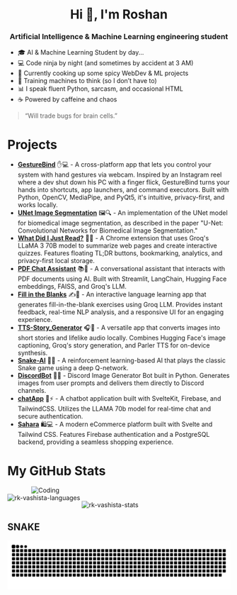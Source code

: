 

<h1 align="center">Hi 👋, I'm Roshan</h1>
<h3 align="center">Artificial Intelligence & Machine Learning engineering student</h3>

- 🎓 AI & Machine Learning Student by day...
- 💻 Code ninja by night (and sometimes by accident at 3 AM)
- 🚀 Currently cooking up some spicy WebDev & ML projects
- 🤖 Training machines to think (so I don’t have to)
- 📊 I speak fluent Python, sarcasm, and occasional HTML
- ☕ Powered by caffeine and chaos

> “Will trade bugs for brain cells.”

# Projects
- **[GestureBind](https://github.com/rk-vashista/guess)** ✋💻 - A cross-platform app that lets you control your system with hand gestures via webcam. Inspired by an Instagram reel where a dev shut down his PC with a finger flick, GestureBind turns your hands into shortcuts, app launchers, and command executors. Built with Python, OpenCV, MediaPipe, and PyQt5, it's intuitive, privacy-first, and works locally.
- **[UNet Image Segmentation](https://github.com/rk-vashista/UNet)** 🖼️🔍 - An implementation of the UNet model for biomedical image segmentation, as described in the paper "U-Net: Convolutional Networks for Biomedical Image Segmentation."
- **[What Did I Just Read?](https://github.com/rk-vashista/summarizer-Chrome-extentsion)** 🧠📖 - A Chrome extension that uses Groq's LLaMA 3 70B model to summarize web pages and create interactive quizzes. Features floating TL;DR buttons, bookmarking, analytics, and privacy-first local storage.
- **[PDF Chat Assistant](https://github.com/rk-vashista/pdfChat)** 📚🤖 - A conversational assistant that interacts with PDF documents using AI. Built with Streamlit, LangChain, Hugging Face embeddings, FAISS, and Groq's LLM.
- **[Fill in the Blanks](https://github.com/rk-vashista/NLP-Project)** ✍️📖 - An interactive language learning app that generates fill-in-the-blank exercises using Groq LLM. Provides instant feedback, real-time NLP analysis, and a responsive UI for an engaging experience.
- **[TTS-Story_Generator](https://github.com/rk-vashista/TTS-Story_Generator)** 🎧📜 - A versatile app that converts images into short stories and lifelike audio locally. Combines Hugging Face's image captioning, Groq's story generation, and Parler TTS for on-device synthesis.
-  **[Snake-AI](https://github.com/rk-vashista/Snake-AI)** 🐍🤖 - A reinforcement learning-based AI that plays the classic Snake game using a deep Q-network.
- **[DiscordBot](https://github.com/rk-vashista/DiscordBot)** 🤖🎨 - Discord Image Generator Bot built in Python. Generates images from user prompts and delivers them directly to Discord channels.
- **[chatApp](https://github.com/rk-vashista/chatApp)** 💬⚡ - A chatbot application built with SvelteKit, Firebase, and TailwindCSS. Utilizes the LLAMA 70b model for real-time chat and secure authentication.
- **[Sahara](https://github.com/rk-vashista/Sahara)** 🛍️💻 - A modern eCommerce platform built with Svelte and Tailwind CSS. Features Firebase authentication and a PostgreSQL backend, providing a seamless shopping experience.

<p align="left">



# My GitHub Stats
</p>

<img align="right" alt="Coding" width="450" src="https://media1.tenor.com/m/41I-iMyClCgAAAAd/programmer-programming.gif">





<p align="left">
</p>




<p><img align="left" src="https://github-readme-stats.vercel.app/api/top-langs?username=rk-vashista&show_icons=true&locale=en&layout=compact"alt="rk-vashista-languages" /></p>  
<br/>
<p> <img align="center" src="https://github-readme-stats.vercel.app/api?username=rk-vashista&show_icons=true&locale=en" alt="rk-vashista-stats" /></p>
<!-- <p><img align="center" src="https://github-readme-streak-stats.herokuapp.com/?user=rk-vashista&" alt="rk-vashista" /></p> -->

## SNAKE
![](https://raw.githubusercontent.com/rk-vashista/snake/output/github-contribution-grid-snake-dark.svg)
